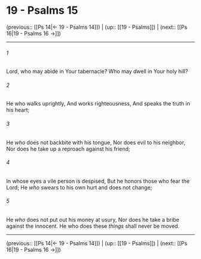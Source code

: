 # 19 - Psalms 15

(previous:: [[Ps 14|← 19 - Psalms 14]]) | (up:: [[19 - Psalms]]) | (next:: [[Ps 16|19 - Psalms 16 →]])

***


###### 1 
Lord, who may abide in Your tabernacle? Who may dwell in Your holy hill? 

###### 2 
He who walks uprightly, And works righteousness, And speaks the truth in his heart; 

###### 3 
He _who_ does not backbite with his tongue, Nor does evil to his neighbor, Nor does he take up a reproach against his friend; 

###### 4 
In whose eyes a vile person is despised, But he honors those who fear the Lord; He _who_ swears to his own hurt and does not change; 

###### 5 
He _who_ does not put out his money at usury, Nor does he take a bribe against the innocent. He who does these _things_ shall never be moved.

***

(previous:: [[Ps 14|← 19 - Psalms 14]]) | (up:: [[19 - Psalms]]) | (next:: [[Ps 16|19 - Psalms 16 →]])
